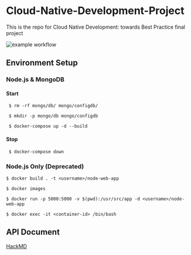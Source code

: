 # Cloud-Native-Development-Project
This is the repo for Cloud Native Development: towards Best Practice final project

![example workflow](https://github.com/david-chenyu/Cloud-Native-Development-Project/actions/workflows/CI.yml/badge.svg)
    


## Environment Setup

### Node.js & MongoDB

#### Start

```
 $ rm -rf mongo/db/ mongo/configdb/
 
 $ mkdir -p mongo/db mongo/configdb

 $ docker-compose up -d --build
```

#### Stop

```
 $ docker-compose down
```

### Node.js Only (Deprecated)

 ```
 $ docker build . -t <username>/node-web-app

 $ docker images

 $ docker run -p 5000:5000 -v $(pwd):/usr/src/app -d <username>/node-web-app

 $ docker exec -it <container-id> /bin/bash

```


## API Document

[HackMD](https://hackmd.io/@exodustw/CNP-API)
